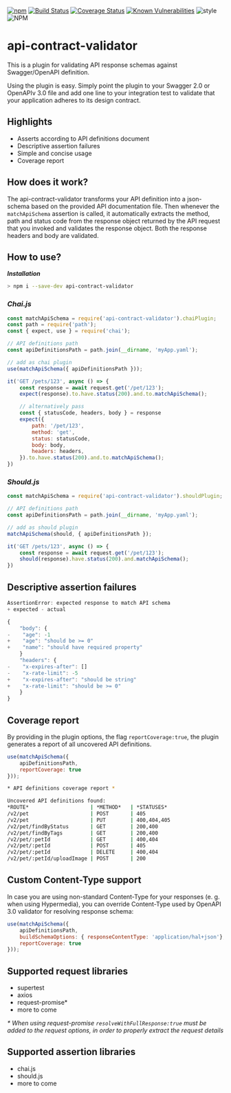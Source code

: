 [![npm](https://img.shields.io/npm/v/api-contract-validator.svg)](https://www.npmjs.com/package/api-contract-validator)
[![Build Status](https://img.shields.io/travis/Zooz/api-contract-validator.svg)](https://travis-ci.org/Zooz/api-contract-validator)
[![Coverage Status](https://img.shields.io/coveralls/github/Zooz/api-contract-validator.svg)](https://coveralls.io/github/Zooz/api-contract-validator?branch=master)
[![Known Vulnerabilities](https://img.shields.io/snyk/vulnerabilities/github/Zooz/api-contract-validator.svg)](https://snyk.io/test/github/Zooz/api-contract-validator?targetFile=package.json)
![style](https://img.shields.io/badge/code%20style-airbnb-ff5a5f.svg)
![NPM](https://img.shields.io/npm/l/api-contract-validator.svg)
<!-- [![npm](https://img.shields.io/npm/dm/api-contract-validator.svg)](https://www.npmjs.com/package/api-contract-validator) -->

# api-contract-validator
This is a plugin for validating API response schemas against Swagger/OpenAPI definition. 

Using the plugin is easy. Simply point the plugin to your Swagger 2.0 or OpenAPIv 3.0 file and add one line to your integration test to validate that your application adheres to its design contract. 

## Highlights 
- Asserts according to API definitions document
- Descriptive assertion failures
- Simple and concise usage
- Coverage report

## How does it work?
The api-contract-validator transforms your API definition into a json-schema based on the provided API documentation file. Then whenever the `matchApiSchema` assertion is called, it automatically extracts the method, path and status code from the response object returned by the API request that you invoked and validates the response object. Both the response headers and body are validated.

## How to use?
***Installation***
```bash
> npm i --save-dev api-contract-validator
```

### ***Chai.js***
```js
const matchApiSchema = require('api-contract-validator').chaiPlugin;
const path = require('path');
const { expect, use } = require('chai');

// API definitions path
const apiDefinitionsPath = path.join(__dirname, 'myApp.yaml'); 

// add as chai plugin
use(matchApiSchema({ apiDefinitionsPath }));

it('GET /pets/123', async () => {
    const response = await request.get('/pet/123');
    expect(response).to.have.status(200).and.to.matchApiSchema();

    // alternatively pass
    const { statusCode, headers, body } = response
    expect({
        path: '/pet/123',
        method: 'get',
        status: statusCode,
        body: body,
        headers: headers,
    }).to.have.status(200).and.to.matchApiSchema();
})
```

### ***Should.js***
```js
const matchApiSchema = require('api-contract-validator').shouldPlugin;

// API definitions path
const apiDefinitionsPath = path.join(__dirname, 'myApp.yaml');

// add as should plugin
matchApiSchema(should, { apiDefinitionsPath });

it('GET /pets/123', async () => {
    const response = await request.get('/pet/123');
    should(response).have.status(200).and.matchApiSchema();
})
```

## Descriptive assertion failures
```js
AssertionError: expected response to match API schema
+ expected - actual

{
    "body": {
-    "age": -1
+    "age": "should be >= 0"
+    "name": "should have required property"
    }
    "headers": {
-    "x-expires-after": []
-    "x-rate-limit": -5
+    "x-expires-after": "should be string"
+    "x-rate-limit": "should be >= 0"
    }
}
```

## Coverage report
By providing in the plugin options, the flag `reportCoverage:true`, the plugin generates a report of all uncovered API definitions.
```js
use(matchApiSchema({
    apiDefinitionsPath,
    reportCoverage: true
}));
```

```bash
* API definitions coverage report *

Uncovered API definitions found:
*ROUTE*                    | *METHOD*   | *STATUSES* 
/v2/pet                    | POST       | 405        
/v2/pet                    | PUT        | 400,404,405
/v2/pet/findByStatus       | GET        | 200,400    
/v2/pet/findByTags         | GET        | 200,400    
/v2/pet/:petId             | GET        | 400,404    
/v2/pet/:petId             | POST       | 405        
/v2/pet/:petId             | DELETE     | 400,404    
/v2/pet/:petId/uploadImage | POST       | 200         
```

## Custom Content-Type support

In case you are using non-standard Content-Type for your responses (e. g. when using Hypermedia), you can override Content-Type used by OpenAPI 3.0 validator for resolving response schema:

```js
use(matchApiSchema({
    apiDefinitionsPath,
    buildSchemaOptions: { responseContentType: 'application/hal+json'},
    reportCoverage: true
}));
```

## Supported request libraries
- supertest
- axios
- request-promise*
- more to come

*\* When using request-promise `resolveWithFullResponse:true` must be added to the request options, in order to properly extract the request details*

## Supported assertion libraries
- chai.js
- should.js
- more to come

<!-- The validation function itself is also exposed, allowing this plugin to be assertion-library agnostic. -->